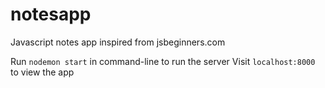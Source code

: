 # notesapp

Javascript notes app inspired from jsbeginners.com

Run `nodemon start` in command-line to run the server
Visit `localhost:8000` to view the app